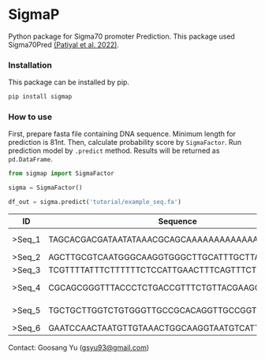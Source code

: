 # SigmaP
Python package for Sigma70 promoter Prediction. This package used Sigma70Pred [(Patiyal et al. 2022)](https://www.frontiersin.org/journals/microbiology/articles/10.3389/fmicb.2022.1042127/full).

### Installation
This package can be installed by pip.
```python
pip install sigmap
```

### How to use
First, prepare fasta file containing DNA sequence. Minimum length for prediction is 81nt. Then, calculate probability score by `SigmaFactor`. Run prediction model by `.predict` method. Results will be returned as `pd.DataFrame`.
```python
from sigmap import SigmaFactor

sigma = SigmaFactor()

df_out = sigma.predict('tutorial/example_seq.fa')
```

| ID      | Sequence                                          | Score             | Prediction   |
| ------- | ------------------------------------------------- | ----------------- | ------------ |
| \>Seq_1 | TAGCACGACGATAATATAAACGCAGCAAAAAAAAAAAAAAAAAAAA... | 0.145             | Non-Promoter |
| \>Seq_2 | AGCTTGCGTCAATGGGCAAGGTGGGCTTGCATTTGCTTAATAGAAA... | 0.478             | Promoter     |
| \>Seq_3 | TCGTTTTATTTCTTTTTTCTCCATTGAACTTTCAGTTTCTTTTCTA... | 0.692             | Promoter     |
| \>Seq_4 | CGCAGCGGGTTTACCCTCTGACCGTTTCTGTTACGAAGGCTTTTTA... | 0.216             | Non-Promoter |
| \>Seq_5 | TGCTGCTTGGTCTGTGGGTTGCCGCACAGGTTGCCGGTTCCACCAA... | 0.162             | Non-Promoter |
| \>Seq_6 | GAATCCAACTAATGTTGTAAACTGGCAAGGTAATGTCATTAGTCAT... | 0.418             | Promoter     |

Contact: Goosang Yu (gsyu93@gmail.com)